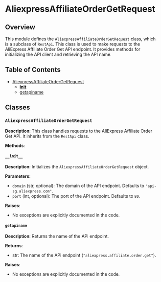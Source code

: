 # AliexpressAffiliateOrderGetRequest

## Overview

This module defines the `AliexpressAffiliateOrderGetRequest` class, which is a subclass of `RestApi`. This class is used to make requests to the AliExpress Affiliate Order Get API endpoint. It provides methods for initializing the API client and retrieving the API name.

## Table of Contents

* [AliexpressAffiliateOrderGetRequest](#aliexpressaffiliateordergetrequest)
    * [__init__](#__init__)
    * [getapiname](#getapiname)


## Classes

### `AliexpressAffiliateOrderGetRequest`

**Description**: This class handles requests to the AliExpress Affiliate Order Get API. It inherits from the `RestApi` class.

**Methods**:

#### `__init__`

**Description**: Initializes the `AliexpressAffiliateOrderGetRequest` object.

**Parameters**:

- `domain` (str, optional): The domain of the API endpoint. Defaults to `"api-sg.aliexpress.com"`.
- `port` (int, optional): The port of the API endpoint. Defaults to `80`.

**Raises**:

- No exceptions are explicitly documented in the code.


#### `getapiname`

**Description**: Returns the name of the API endpoint.

**Returns**:

- str: The name of the API endpoint (`"aliexpress.affiliate.order.get"`).

**Raises**:

- No exceptions are explicitly documented in the code.
